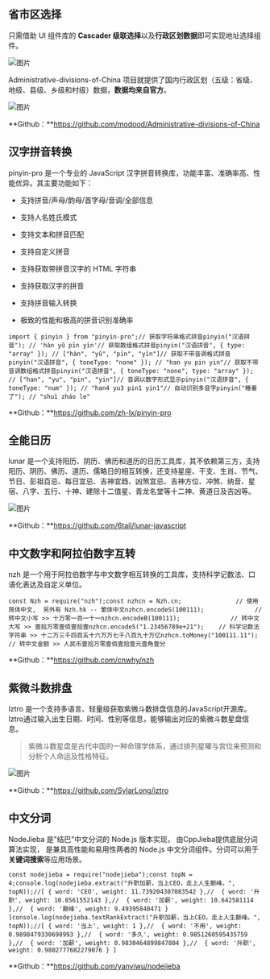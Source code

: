 ## 省市区选择

只需借助 UI 组件库的 **Cascader 级联选择**以及**行政区划数据**即可实现地址选择组件。

![图片](https://mmbiz.qpic.cn/sz_mmbiz_png/EO58xpw5UMNpTngOB4Ouvf7PRRJdaNsjyNuf0SGl4vqqWkVoaibZZVb8ib3Hqflv54IylZrHa2xlZAgHrG5Egntw/640?wx_fmt=png&from=appmsg&tp=webp&wxfrom=5&wx_lazy=1&wx_co=1)

Administrative-divisions-of-China 项目就提供了国内行政区划（五级：省级、地级、县级、乡级和村级）数据，**数据均来自官方**。

![图片](https://mmbiz.qpic.cn/sz_mmbiz_png/EO58xpw5UMNpTngOB4Ouvf7PRRJdaNsjmLW22BSJnMibuDhDNWCjbJyCExsiauBKJgsibVe16PKUmAZ1iahC4EWpWw/640?wx_fmt=png&from=appmsg&tp=webp&wxfrom=5&wx_lazy=1&wx_co=1)

**Github：**https://github.com/modood/Administrative-divisions-of-China

## 汉字拼音转换

pinyin-pro 是一个专业的 JavaScript 汉字拼音转换库，功能丰富、准确率高、性能优异。其主要功能如下：

- 支持拼音/声母/韵母/首字母/音调/全部信息
    
- 支持人名姓氏模式
    
- 支持文本和拼音匹配
    
- 支持自定义拼音
    
- 支持获取带拼音汉字的 HTML 字符串
    
- 支持获取汉字的拼音
    
- 支持拼音输入转换
    
- 极致的性能和极高的拼音识别准确率
    

```
import { pinyin } from "pinyin-pro";// 获取字符串格式拼音pinyin("汉语拼音"); // 'hàn yǔ pīn yīn'// 获取数组格式拼音pinyin("汉语拼音", { type: "array" }); // ["hàn", "yǔ", "pīn", "yīn"]// 获取不带音调格式拼音pinyin("汉语拼音", { toneType: "none" }); // "han yu pin yin"// 获取不带音调数组格式拼音pinyin("汉语拼音", { toneType: "none", type: "array" }); // ["han", "yu", "pin", "yin"]// 音调以数字形式显示pinyin("汉语拼音", { toneType: "num" }); // "han4 yu3 pin1 yin1"// 自动识别多音字pinyin("睡着了"); // "shuì zháo le"
```

**Github：**https://github.com/zh-lx/pinyin-pro

## 全能日历

lunar 是一个支持阳历、阴历、佛历和道历的日历工具库，其不依赖第三方，支持阳历、阴历、佛历、道历、儒略日的相互转换，还支持星座、干支、生肖、节气、节日、彭祖百忌、每日宜忌、吉神宜趋、凶煞宜忌、吉神方位、冲煞、纳音、星宿、八字、五行、十神、建除十二值星、青龙名堂等十二神、黄道日及吉凶等。

![图片](https://mmbiz.qpic.cn/sz_mmbiz_jpg/EO58xpw5UMNpTngOB4Ouvf7PRRJdaNsjGcibgzqYW8Cl1D1pNVYxjZedyjyyicaUTy3mjQiap0LuKGhzQHnwMHZrA/640?wx_fmt=other&from=appmsg&tp=webp&wxfrom=5&wx_lazy=1&wx_co=1)

**Github：**https://github.com/6tail/lunar-javascript

## 中文数字和阿拉伯数字互转

nzh 是一个用于阿拉伯数字与中文数字相互转换的工具库，支持科学记数法、口语化表达及自定义单位。

```
const Nzh = require("nzh");const nzhcn = Nzh.cn;               // 使用简体中文,  另外有 Nzh.hk -- 繁体中文nzhcn.encodeS(100111);              // 转中文小写 >> 十万零一百一十一nzhcn.encodeB(100111);              // 转中文大写 >> 壹拾万零壹佰壹拾壹nzhcn.encodeS("1.23456789e+21");    // 科学记数法字符串 >> 十二万三千四百五十六万万七千八百九十万亿nzhcn.toMoney("100111.11");         // 转中文金额 >> 人民币壹拾万零壹佰壹拾壹元壹角壹分
```

**Github：**https://github.com/cnwhy/nzh

## 紫微斗数排盘

Iztro 是一个支持多语言、轻量级获取紫微斗数排盘信息的JavaScript开源库。Iztro通过输入出生日期、时间、性别等信息，能够输出对应的紫微斗数星盘信息。

> 紫微斗数星盘是古代中国的一种命理学体系，通过排列星曜与宫位来预测和分析个人命运及性格特征。

![图片](https://mmbiz.qpic.cn/sz_mmbiz_png/EO58xpw5UMNpTngOB4Ouvf7PRRJdaNsj6CdEGclSY3nkHfpLulnrVnlFXfowqibiaJYn3iabNZHmLrshPyxWVnexQ/640?wx_fmt=png&from=appmsg&tp=webp&wxfrom=5&wx_lazy=1&wx_co=1)

**Github：**https://github.com/SylarLong/iztro

## 中文分词

NodeJieba 是"结巴"中文分词的 Node.js 版本实现， 由CppJieba提供底层分词算法实现， 是兼具高性能和易用性两者的 Node.js 中文分词组件。分词可以用于**关键词搜索**等应用场景。

```
const nodejieba = require("nodejieba");const topN = 4;console.log(nodejieba.extract("升职加薪，当上CEO，走上人生巅峰。", topN));//[ { word: 'CEO', weight: 11.739204307083542 },//  { word: '升职', weight: 10.8561552143 },//  { word: '加薪', weight: 10.642581114 },//  { word: '巅峰', weight: 9.49395840471 } ]console.log(nodejieba.textRankExtract("升职加薪，当上CEO，走上人生巅峰。", topN));//[ { word: '当上', weight: 1 },//  { word: '不用', weight: 0.9898479330698993 },//  { word: '多久', weight: 0.9851260595435759 },//  { word: '加薪', weight: 0.9830464899847804 },//  { word: '升职', weight: 0.9802777682279076 } ]
```

**Github：**https://github.com/yanyiwu/nodejieba